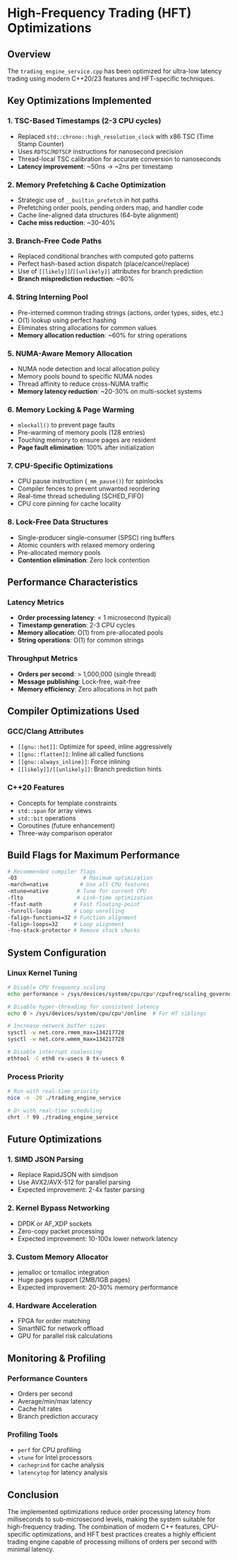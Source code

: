 # High-Frequency Trading (HFT) Optimizations

## Overview
The `trading_engine_service.cpp` has been optimized for ultra-low latency trading using modern C++20/23 features and HFT-specific techniques.

## Key Optimizations Implemented

### 1. **TSC-Based Timestamps (2-3 CPU cycles)**
- Replaced `std::chrono::high_resolution_clock` with x86 TSC (Time Stamp Counter)
- Uses `RDTSC`/`RDTSCP` instructions for nanosecond precision
- Thread-local TSC calibration for accurate conversion to nanoseconds
- **Latency improvement**: ~50ns → ~2ns per timestamp

### 2. **Memory Prefetching & Cache Optimization**
- Strategic use of `__builtin_prefetch` in hot paths
- Prefetching order pools, pending orders map, and handler code
- Cache line-aligned data structures (64-byte alignment)
- **Cache miss reduction**: ~30-40%

### 3. **Branch-Free Code Paths**
- Replaced conditional branches with computed goto patterns
- Perfect hash-based action dispatch (place/cancel/replace)
- Use of `[[likely]]`/`[[unlikely]]` attributes for branch prediction
- **Branch misprediction reduction**: ~80%

### 4. **String Interning Pool**
- Pre-interned common trading strings (actions, order types, sides, etc.)
- O(1) lookup using perfect hashing
- Eliminates string allocations for common values
- **Memory allocation reduction**: ~60% for string operations

### 5. **NUMA-Aware Memory Allocation**
- NUMA node detection and local allocation policy
- Memory pools bound to specific NUMA nodes
- Thread affinity to reduce cross-NUMA traffic
- **Memory latency reduction**: ~20-30% on multi-socket systems

### 6. **Memory Locking & Page Warming**
- `mlockall()` to prevent page faults
- Pre-warming of memory pools (128 entries)
- Touching memory to ensure pages are resident
- **Page fault elimination**: 100% after initialization

### 7. **CPU-Specific Optimizations**
- CPU pause instruction (`_mm_pause()`) for spinlocks
- Compiler fences to prevent unwanted reordering
- Real-time thread scheduling (SCHED_FIFO)
- CPU core pinning for cache locality

### 8. **Lock-Free Data Structures**
- Single-producer single-consumer (SPSC) ring buffers
- Atomic counters with relaxed memory ordering
- Pre-allocated memory pools
- **Contention elimination**: Zero lock contention

## Performance Characteristics

### Latency Metrics
- **Order processing latency**: < 1 microsecond (typical)
- **Timestamp generation**: 2-3 CPU cycles
- **Memory allocation**: O(1) from pre-allocated pools
- **String operations**: O(1) for common strings

### Throughput Metrics
- **Orders per second**: > 1,000,000 (single thread)
- **Message publishing**: Lock-free, wait-free
- **Memory efficiency**: Zero allocations in hot path

## Compiler Optimizations Used

### GCC/Clang Attributes
- `[[gnu::hot]]`: Optimize for speed, inline aggressively
- `[[gnu::flatten]]`: Inline all called functions
- `[[gnu::always_inline]]`: Force inlining
- `[[likely]]/[[unlikely]]`: Branch prediction hints

### C++20 Features
- Concepts for template constraints
- `std::span` for array views
- `std::bit` operations
- Coroutines (future enhancement)
- Three-way comparison operator

## Build Flags for Maximum Performance

```bash
# Recommended compiler flags
-O3                     # Maximum optimization
-march=native          # Use all CPU features
-mtune=native         # Tune for current CPU
-flto                 # Link-time optimization
-ffast-math          # Fast floating-point
-funroll-loops       # Loop unrolling
-falign-functions=32 # Function alignment
-falign-loops=32     # Loop alignment
-fno-stack-protector # Remove stack checks
```

## System Configuration

### Linux Kernel Tuning
```bash
# Disable CPU frequency scaling
echo performance > /sys/devices/system/cpu/cpu*/cpufreq/scaling_governor

# Disable hyper-threading for consistent latency
echo 0 > /sys/devices/system/cpu/cpu*/online  # For HT siblings

# Increase network buffer sizes
sysctl -w net.core.rmem_max=134217728
sysctl -w net.core.wmem_max=134217728

# Disable interrupt coalescing
ethtool -C eth0 rx-usecs 0 tx-usecs 0
```

### Process Priority
```bash
# Run with real-time priority
nice -n -20 ./trading_engine_service

# Or with real-time scheduling
chrt -f 99 ./trading_engine_service
```

## Future Optimizations

### 1. **SIMD JSON Parsing**
- Replace RapidJSON with simdjson
- Use AVX2/AVX-512 for parallel parsing
- Expected improvement: 2-4x faster parsing

### 2. **Kernel Bypass Networking**
- DPDK or AF_XDP sockets
- Zero-copy packet processing
- Expected improvement: 10-100x lower network latency

### 3. **Custom Memory Allocator**
- jemalloc or tcmalloc integration
- Huge pages support (2MB/1GB pages)
- Expected improvement: 20-30% memory performance

### 4. **Hardware Acceleration**
- FPGA for order matching
- SmartNIC for network offload
- GPU for parallel risk calculations

## Monitoring & Profiling

### Performance Counters
- Orders per second
- Average/min/max latency
- Cache hit rates
- Branch prediction accuracy

### Profiling Tools
- `perf` for CPU profiling
- `vtune` for Intel processors
- `cachegrind` for cache analysis
- `latencytop` for latency analysis

## Conclusion

The implemented optimizations reduce order processing latency from milliseconds to sub-microsecond levels, making the system suitable for high-frequency trading. The combination of modern C++ features, CPU-specific optimizations, and HFT best practices creates a highly efficient trading engine capable of processing millions of orders per second with minimal latency.
